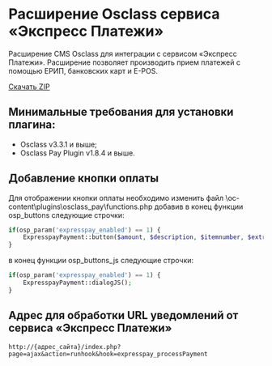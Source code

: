 # Расширение Osclass сервиса «Экспресс Платежи»
Расширение CMS Osclass для интеграции с сервисом «Экспресс Платежи». Расширение позволяет производить прием платежей с помощью ЕРИП, банковских карт и E-POS.

<a href="https://downgit.github.io/#/home?url=https://github.com/express-pay/osclass/tree/main/expresspay">Скачать ZIP</a>
## Минимальные требования для установки плагина:

* Osclass v3.3.1 и выше;
* Osclass Pay Plugin v1.8.4 и выше.

## Добавление кнопки оплаты
Для отображении кнопки оплаты необходимо изменить файл \oc-content\plugins\osclass_pay\functions.php добавив в конец функции osp_buttons следующие строчки:<br>
```php
if(osp_param('expresspay_enabled') == 1) {
	ExpresspayPayment::button($amount, $description, $itemnumber, $extra_array);
}
```
в конец функции osp_buttons_js следующие строчки:<br>
```php
if(osp_param('expresspay_enabled') == 1) {
   	ExpresspayPayment::dialogJS();
}
```
## Адрес для обработки URL уведомлений от сервиса «Экспресс Платежи»
```
http://{адрес_сайта}/index.php?page=ajax&action=runhook&hook=expresspay_processPayment
```

